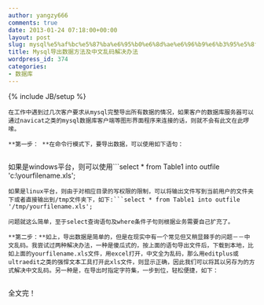 ```yaml
---
author: yangzy666
comments: true
date: 2013-01-24 07:18:00+00:00
layout: post
slug: mysql%e5%af%bc%e5%87%ba%e6%95%b0%e6%8d%ae%e6%96%b9%e6%b3%95%e5%8f%8a%e4%b8%ad%e6%96%87%e4%b9%b1%e7%a0%81%e8%a7%a3%e5%86%b3%e5%8a%9e%e6%b3%95
title: Mysql导出数据方法及中文乱码解决办法
wordpress_id: 374
categories:
- 数据库
---
```

{% include JB/setup %}

	在工作中遇到过几次客户要求从mysql完整导出所有数据的情况，如果客户的数据库服务器可以通过navicat之类的mysql数据库客户端等图形界面程序来连接的话，则就不会有此文在此啰嗦。

	**第一步： **在命令行模式下，要导出数据，可以使用如下语句：

```select * from Table1 into outfile 'yourfilename';
```
  
如果是windows平台，则可以使用```select * from Table1 into outfile 'c:\\yourfilename.xls';
```
如果是linux平台，则由于对相应目录的写权限的限制，可以将输出文件写到当前用户的文件夹下或者直接输出到/tmp文件夹下，如下:```select * from Table1 into outfile '/tmp/yourfilename.xls';
```


	问题就这么简单，至于select查询语句及where条件子句则根据业务需要自己扩充了。

	**第二步：**如上，导出数据是简单的，但是在现实中有一个常见但又稍显棘手的问题－－中文乱码。我尝试过两种解决办法，一种是傻瓜式的，按上面的语句导出文件后，下载到本地，比如上面的yourfilename.xls文件，用excel打开，中文全为乱码，那么用editplus或ultraedit之类的强悍文本工具打开此xls文件，则显示正确，因此我们可以将其以另存为的方式解决中文乱码。另一种是，在导出时指定字符集，一步到位，轻松便捷，如下：

```select * from Table1 into outfile '/tmp/yourfilename.xls' charset gbk;
```
全文完！

